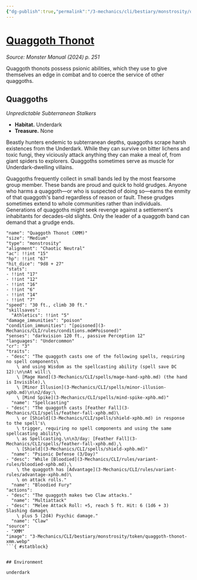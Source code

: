 ```yaml
---
{"dg-publish":true,"permalink":"/3-mechanics/cli/bestiary/monstrosity/quaggoth-thonot-xmm/","tags":["ttrpg-cli/compendium/src/5e/xmm","ttrpg-cli/monster/cr/3","ttrpg-cli/monster/environment/underdark","ttrpg-cli/monster/size/medium","ttrpg-cli/monster/type/monstrosity"],"noteIcon":""}
---
```


# [Quaggoth Thonot](3-Mechanics\CLI\bestiary\monstrosity/quaggoth-thonot-xmm.md)
*Source: Monster Manual (2024) p. 251*  

Quaggoth thonots possess psionic abilities, which they use to give themselves an edge in combat and to coerce the service of other quaggoths.

## Quaggoths

*Unpredictable Subterranean Stalkers*

- **Habitat.** Underdark  
- **Treasure.** None  

Beastly hunters endemic to subterranean depths, quaggoths scrape harsh existences from the Underdark. While they can survive on bitter lichens and toxic fungi, they viciously attack anything they can make a meal of, from giant spiders to explorers. Quaggoths sometimes serve as muscle for Underdark-dwelling villains.

Quaggoths frequently collect in small bands led by the most fearsome group member. These bands are proud and quick to hold grudges. Anyone who harms a quaggoth—or who is suspected of doing so—earns the enmity of that quaggoth's band regardless of reason or fault. These grudges sometimes extend to whole communities rather than individuals. Generations of quaggoths might seek revenge against a settlement's inhabitants for decades-old slights. Only the leader of a quaggoth band can demand that a grudge ends.

```statblock
"name": "Quaggoth Thonot (XMM)"
"size": "Medium"
"type": "monstrosity"
"alignment": "Chaotic Neutral"
"ac": !!int "15"
"hp": !!int "67"
"hit_dice": "9d8 + 27"
"stats":
- !!int "17"
- !!int "12"
- !!int "16"
- !!int "6"
- !!int "14"
- !!int "7"
"speed": "30 ft., climb 30 ft."
"skillsaves":
  "Athletics": !!int "5"
"damage_immunities": "poison"
"condition_immunities": "[poisoned](3-Mechanics/CLI/rules/conditions.md#Poisoned)"
"senses": "darkvision 120 ft., passive Perception 12"
"languages": "Undercommon"
"cr": "3"
"traits":
- "desc": "The quaggoth casts one of the following spells, requiring no spell components\
    \ and using Wisdom as the spellcasting ability (spell save DC 12):\n\nAt will:\
    \ [Mage Hand](3-Mechanics/CLI/spells/mage-hand-xphb.md) (the hand is Invisible),\
    \ [Minor Illusion](3-Mechanics/CLI/spells/minor-illusion-xphb.md)\n\n2/day:\
    \ [Mind Spike](3-Mechanics/CLI/spells/mind-spike-xphb.md)"
  "name": "Spellcasting"
- "desc": "The quaggoth casts [Feather Fall](3-Mechanics/CLI/spells/feather-fall-xphb.md)\
    \ or [Shield](3-Mechanics/CLI/spells/shield-xphb.md) in response to the spell's\
    \ trigger, requiring no spell components and using the same spellcasting ability\
    \ as Spellcasting.\n\n3/day: [Feather Fall](3-Mechanics/CLI/spells/feather-fall-xphb.md),\
    \ [Shield](3-Mechanics/CLI/spells/shield-xphb.md)"
  "name": "Psionic Defense (3/Day)"
- "desc": "While [Bloodied](3-Mechanics/CLI/rules/variant-rules/bloodied-xphb.md),\
    \ the quaggoth has [Advantage](3-Mechanics/CLI/rules/variant-rules/advantage-xphb.md)\
    \ on attack rolls."
  "name": "Bloodied Fury"
"actions":
- "desc": "The quaggoth makes two Claw attacks."
  "name": "Multiattack"
- "desc": "Melee Attack Roll: +5, reach 5 ft. Hit: 6 (1d6 + 3) Slashing damage\
    \ plus 5 (2d4) Psychic damage."
  "name": "Claw"
"source":
- "XMM"
"image": "3-Mechanics/CLI/bestiary/monstrosity/token/quaggoth-thonot-xmm.webp"
```{ #statblock}


## Environment

underdark